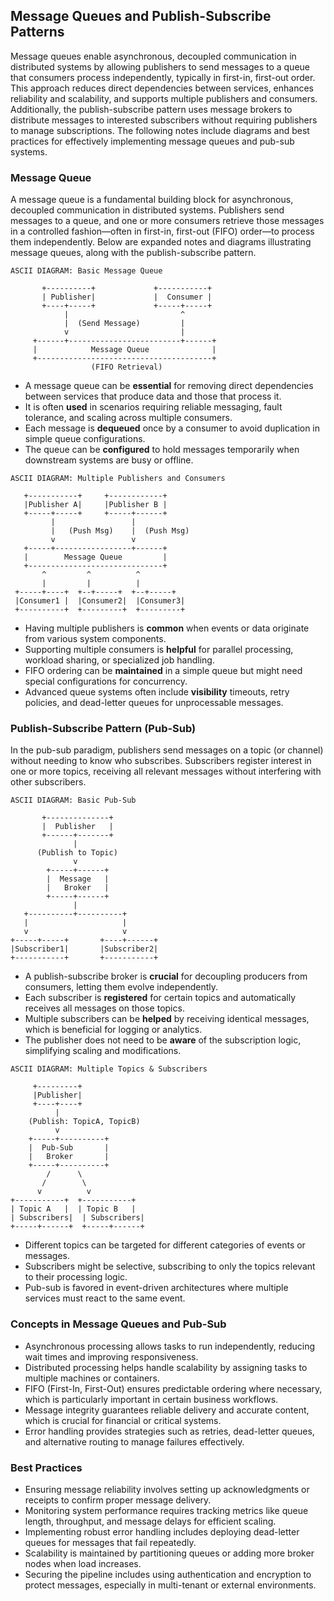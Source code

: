 ## Message Queues and Publish-Subscribe Patterns

Message queues enable asynchronous, decoupled communication in distributed systems by allowing publishers to send messages to a queue that consumers process independently, typically in first-in, first-out order. This approach reduces direct dependencies between services, enhances reliability and scalability, and supports multiple publishers and consumers. Additionally, the publish-subscribe pattern uses message brokers to distribute messages to interested subscribers without requiring publishers to manage subscriptions. The following notes include diagrams and best practices for effectively implementing message queues and pub-sub systems.

### Message Queue

A message queue is a fundamental building block for asynchronous, decoupled communication in distributed systems. Publishers send messages to a queue, and one or more consumers retrieve those messages in a controlled fashion—often in first-in, first-out (FIFO) order—to process them independently. Below are expanded notes and diagrams illustrating message queues, along with the publish-subscribe pattern.

```
ASCII DIAGRAM: Basic Message Queue

       +----------+             +-----------+
       | Publisher|             |  Consumer |
       +----+-----+             +-----+-----+
            |                         ^
            |  (Send Message)         |
            v                         |
     +------+-------------------------+------+
     |            Message Queue              |
     +---------------------------------------+
                  (FIFO Retrieval)
```

- A message queue can be **essential** for removing direct dependencies between services that produce data and those that process it.  
- It is often **used** in scenarios requiring reliable messaging, fault tolerance, and scaling across multiple consumers.  
- Each message is **dequeued** once by a consumer to avoid duplication in simple queue configurations.  
- The queue can be **configured** to hold messages temporarily when downstream systems are busy or offline.  

```
ASCII DIAGRAM: Multiple Publishers and Consumers

   +-----------+     +------------+
   |Publisher A|     |Publisher B |
   +-----+-----+     +-----+------+
         |                 |
         |   (Push Msg)    |  (Push Msg)
         v                 v
   +-----+-----------------+------+
   |        Message Queue         |
   +------------------------------+
       ^         ^          ^
       |         |          |
 +-----+----+  +--+-----+  +--+-----+
 |Consumer1 |  |Consumer2|  |Consumer3|
 +----------+  +---------+  +---------+
```

- Having multiple publishers is **common** when events or data originate from various system components.  
- Supporting multiple consumers is **helpful** for parallel processing, workload sharing, or specialized job handling.  
- FIFO ordering can be **maintained** in a simple queue but might need special configurations for concurrency.  
- Advanced queue systems often include **visibility** timeouts, retry policies, and dead-letter queues for unprocessable messages.  

### Publish-Subscribe Pattern (Pub-Sub)

In the pub-sub paradigm, publishers send messages on a topic (or channel) without needing to know who subscribes. Subscribers register interest in one or more topics, receiving all relevant messages without interfering with other subscribers.

```
ASCII DIAGRAM: Basic Pub-Sub

       +--------------+
       |  Publisher   |
       +------+-------+
              |
      (Publish to Topic)
              v
        +-----+------+
        |  Message   |
        |   Broker   |
        +-----+------+
              |
   +----------+----------+
   |                     |
   v                     v
+-----+-----+       +----+------+
|Subscriber1|       |Subscriber2|
+-----------+       +-----------+
```

- A publish-subscribe broker is **crucial** for decoupling producers from consumers, letting them evolve independently.  
- Each subscriber is **registered** for certain topics and automatically receives all messages on those topics.  
- Multiple subscribers can be **helped** by receiving identical messages, which is beneficial for logging or analytics.  
- The publisher does not need to be **aware** of the subscription logic, simplifying scaling and modifications.  

```
ASCII DIAGRAM: Multiple Topics & Subscribers

     +---------+
     |Publisher|
     +----+----+
          |
    (Publish: TopicA, TopicB)
          v
    +-----+----------+
    |  Pub-Sub       |
    |   Broker       |
    +-----+----------+
        /      \
       /        \
      v          v
+-----------+  +-----------+
| Topic A   |  | Topic B   |
| Subscribers|  | Subscribers|
+-----+------+  +-----+------+
```

- Different topics can be targeted for different categories of events or messages.  
- Subscribers might be selective, subscribing to only the topics relevant to their processing logic.  
- Pub-sub is favored in event-driven architectures where multiple services must react to the same event.  

### Concepts in Message Queues and Pub-Sub

- Asynchronous processing allows tasks to run independently, reducing wait times and improving responsiveness.
- Distributed processing helps handle scalability by assigning tasks to multiple machines or containers.
- FIFO (First-In, First-Out) ensures predictable ordering where necessary, which is particularly important in certain business workflows.
- Message integrity guarantees reliable delivery and accurate content, which is crucial for financial or critical systems.
- Error handling provides strategies such as retries, dead-letter queues, and alternative routing to manage failures effectively.

### Best Practices

- Ensuring message reliability involves setting up acknowledgments or receipts to confirm proper message delivery.
- Monitoring system performance requires tracking metrics like queue length, throughput, and message delays for efficient scaling.
- Implementing robust error handling includes deploying dead-letter queues for messages that fail repeatedly.
- Scalability is maintained by partitioning queues or adding more broker nodes when load increases.
- Securing the pipeline includes using authentication and encryption to protect messages, especially in multi-tenant or external environments.
